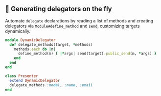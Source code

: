 ## 🧩 Generating delegators on the fly
Automate `delegate` declarations by reading a list of methods and creating delegators via `Module#define_method` and `send`, customizing targets dynamically.

```ruby
module DynamicDelegator
  def delegate_methods(target, *methods)
    methods.each do |m|
      define_method(m) { |*args| send(target).public_send(m, *args) }
    end
  end
end

class Presenter
  extend DynamicDelegator
  delegate_methods :model, :name, :email
end
```